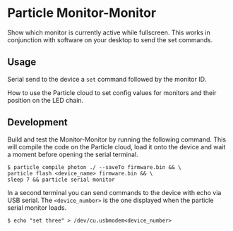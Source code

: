 Particle Monitor-Monitor
========================

Show which monitor is currently active while fullscreen. This works in conjunction with software on your desktop to send the set commands.

Usage
-----

Serial send to the device a `set` command followed by the monitor ID.

<TBD> How to use the Particle cloud to set config values for monitors and their position on the LED chain.

Development
-----------

Build and test the Monitor-Monitor by running the following command. This will compile the code on the Particle cloud, load it onto the device and wait a moment before opening the serial terminal.

```
$ particle compile photon ./ --saveTo firmware.bin && \
particle flash <device_name> firmware.bin && \
sleep 7 && particle serial monitor
```

In a second terminal you can send commands to the device with echo via USB serial. The `<device_number>` is the one displayed when the particle serial monitor loads.

```
$ echo "set three" > /dev/cu.usbmodem<device_number>
```
